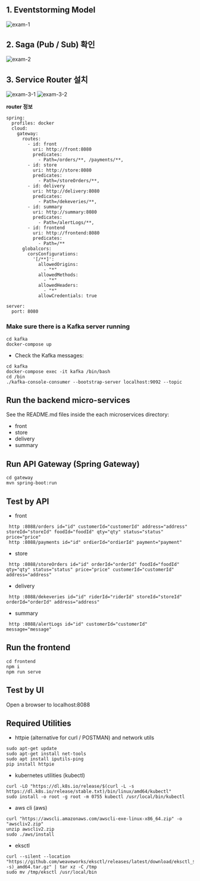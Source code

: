 # 

## 1. Eventstorming Model
![exam-1](https://github.com/hossun/food-delivery-exam/assets/8733715/eae04f1e-55d9-4596-b197-c6cf24fcf5a7)

## 2. Saga (Pub / Sub) 확인
![exam-2](https://github.com/hossun/food-delivery-exam/assets/8733715/0f2b34be-6844-4086-9719-c75f6c12d2a4)

## 3. Service Router 설치
![exam-3-1](https://github.com/hossun/food-delivery-exam/assets/8733715/7f0b9e0d-99aa-40dd-b2e4-040373e1005e)
![exam-3-2](https://github.com/hossun/food-delivery-exam/assets/8733715/4b500983-b1df-4367-a328-50e91aa13b55)

**router 정보**
```
spring:
  profiles: docker
  cloud:
    gateway:
      routes:
        - id: front
          uri: http://front:8080
          predicates:
            - Path=/orders/**, /payments/**, 
        - id: store
          uri: http://store:8080
          predicates:
            - Path=/storeOrders/**, 
        - id: delivery
          uri: http://delivery:8080
          predicates:
            - Path=/dekeveries/**, 
        - id: summary
          uri: http://summary:8080
          predicates:
            - Path=/alertLogs/**, 
        - id: frontend
          uri: http://frontend:8080
          predicates:
            - Path=/**
      globalcors:
        corsConfigurations:
          '[/**]':
            allowedOrigins:
              - "*"
            allowedMethods:
              - "*"
            allowedHeaders:
              - "*"
            allowCredentials: true

server:
  port: 8080
  ```

### Make sure there is a Kafka server running
```
cd kafka
docker-compose up
```
- Check the Kafka messages:
```
cd kafka
docker-compose exec -it kafka /bin/bash
cd /bin
./kafka-console-consumer --bootstrap-server localhost:9092 --topic
```

## Run the backend micro-services
See the README.md files inside the each microservices directory:

- front
- store
- delivery
- summary


## Run API Gateway (Spring Gateway)
```
cd gateway
mvn spring-boot:run
```

## Test by API
- front
```
 http :8088/orders id="id" customerId="customerId" address="address" storeId="storeId" foodId="foodId" qty="qty" status="status" price="price" 
 http :8088/payments id="id" ordierId="ordierId" payment="payment" 
```
- store
```
 http :8088/storeOrders id="id" orderId="orderId" foodId="foodId" qty="qty" status="status" price="price" customerId="customerId" address="address" 
```
- delivery
```
 http :8088/dekeveries id="id" riderId="riderId" storeId="storeId" orderId="orderId" address="address" 
```
- summary
```
 http :8088/alertLogs id="id" customerId="customerId" message="message" 
```


## Run the frontend
```
cd frontend
npm i
npm run serve
```

## Test by UI
Open a browser to localhost:8088

## Required Utilities

- httpie (alternative for curl / POSTMAN) and network utils
```
sudo apt-get update
sudo apt-get install net-tools
sudo apt install iputils-ping
pip install httpie
```

- kubernetes utilities (kubectl)
```
curl -LO "https://dl.k8s.io/release/$(curl -L -s https://dl.k8s.io/release/stable.txt)/bin/linux/amd64/kubectl"
sudo install -o root -g root -m 0755 kubectl /usr/local/bin/kubectl
```

- aws cli (aws)
```
curl "https://awscli.amazonaws.com/awscli-exe-linux-x86_64.zip" -o "awscliv2.zip"
unzip awscliv2.zip
sudo ./aws/install
```

- eksctl 
```
curl --silent --location "https://github.com/weaveworks/eksctl/releases/latest/download/eksctl_$(uname -s)_amd64.tar.gz" | tar xz -C /tmp
sudo mv /tmp/eksctl /usr/local/bin
```

